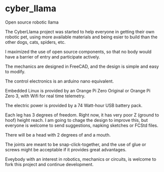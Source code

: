 # cyber_llama
Open source robotic llama

The CyberLlama project was started to help everyone in getting their own robotic pet, using more available materials and being esier to build than the other dogs, cats, spiders, etc.

I maximized the use of open source components, so that no body would have a barrier of entry and participate actively.

The mechanics are designed in FreeCAD, and the design is simple and easy to modify.

The control electronics is an arduino nano equivalent.

Embedded Linux is provided by an Orange Pi Zero Original or Orange Pi Zero 3, with Wifi for real time telemetry.

The electric power is provided by a 74 Watt-hour USB battery pack.

Each leg has 3 degrees of freedom. Right now, it has very poor Z (ground to hoof) height reach. I am going to chage the design to improve this, but everyone is welcome to send suggestions, napking sketches or FCStd files.

There will be a head with 2 degrees of and a mouth.

The joints are meant to be snap-click-together, and the use of glue or screws might be acceptable if it provides great advantages.

Eveybody with an interest in robotics, mechanics or circuits, is welcome to fork this project and continue development.
